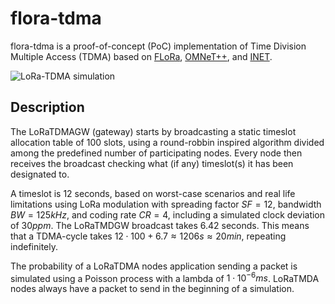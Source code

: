 # flora-tdma
flora-tdma is a proof-of-concept (PoC) implementation of Time Division Multiple Access (TDMA) based on [FLoRa](https://github.com/florasim/flora), [OMNeT++](https://omnetpp.org/), and [INET](https://inet.omnetpp.org/).

![LoRa-TDMA simulation](lora-tdma.gif)

## Description
The LoRaTDMAGW (gateway) starts by broadcasting a static timeslot allocation table of 100 slots, using a round-robbin inspired algorithm divided among the predefined number of participating nodes. Every node then receives the broadcast checking what (if any) timeslot(s) it has been designated to.

A timeslot is 12 seconds, based on worst-case scenarios and real life limitations using LoRa modulation with spreading factor $SF = 12$, bandwidth $BW = 125 kHz$, and coding rate $CR = 4$, including a simulated clock deviation of $30ppm$. The LoRaTMDGW broadcast takes 6.42 seconds. This means that a TDMA-cycle takes $12 \cdot 100+6.7 ≈ 1206s ≈ 20 min$, repeating indefinitely.

The probability of a LoRaTDMA nodes application sending a packet is simulated using a Poisson process with a lambda of $1 \cdot 10^{-6}ms$. LoRaTMDA nodes always have a packet to send in the beginning of a simulation.